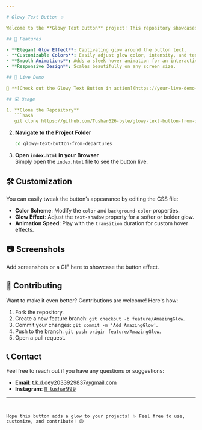 ```yaml
---

# Glowy Text Button ✨

Welcome to the **Glowy Text Button** project! This repository showcases a modern, eye-catching button effect inspired by the "Departures" aesthetic. Perfect for anyone looking to add a little flair to their website's UI!

## 🌟 Features

- **Elegant Glow Effect**: Captivating glow around the button text.
- **Customizable Colors**: Easily adjust glow color, intensity, and text style.
- **Smooth Animations**: Adds a sleek hover animation for an interactive experience.
- **Responsive Design**: Scales beautifully on any screen size.

## 📌 Live Demo

🔗 **[Check out the Glowy Text Button in action](https://your-live-demo-link.com)**

## 💻 Usage

1. **Clone the Repository**
   ```bash
   git clone https://github.com/Tushar626-byte/glowy-text-button-from-departures.git
   ```
2. **Navigate to the Project Folder**
   ```bash
   cd glowy-text-button-from-departures
   ```
3. **Open `index.html` in your Browser**  
   Simply open the `index.html` file to see the button live.

## 🛠️ Customization

You can easily tweak the button’s appearance by editing the CSS file:
- **Color Scheme**: Modify the `color` and `background-color` properties.
- **Glow Effect**: Adjust the `text-shadow` property for a softer or bolder glow.
- **Animation Speed**: Play with the `transition` duration for custom hover effects.

## 📷 Screenshots

Add screenshots or a GIF here to showcase the button effect.

## 🤝 Contributing

Want to make it even better? Contributions are welcome! Here's how:
1. Fork the repository.
2. Create a new feature branch: `git checkout -b feature/AmazingGlow`.
3. Commit your changes: `git commit -m 'Add AmazingGlow'`.
4. Push to the branch: `git push origin feature/AmazingGlow`.
5. Open a pull request.

## 📞 Contact

Feel free to reach out if you have any questions or suggestions:

- **Email**: [t.k.d.dey2033929837@gmail.com](mailto:t.k.d.dey2033929837@gmail.com)
- **Instagram**: [ff_tushar999](https://instagram.com/ff_tushar999)

---
```


Hope this button adds a glow to your projects! ✨ Feel free to use, customize, and contribute! 😄
